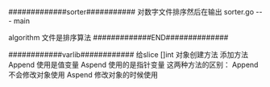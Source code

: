 #############sorter###########
对数字文件排序然后在输出 sorter.go --- main

algorithm 文件是排序算法
#############END##############

############varlib############
给slice []int 对象创建方法
添加方法
Append  使用是值变量
Aspend  使用的是指针变量
这两种方法的区别：
    Append 不会修改对象使用
    Aspend 修改对象的时候使用

